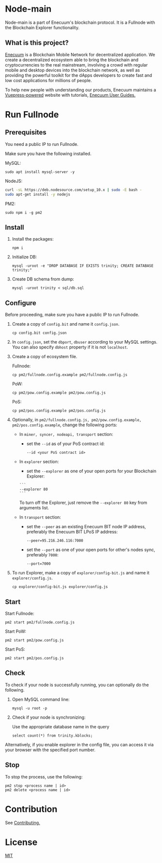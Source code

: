 # Node-main

Node-main is a part of Enecuum's blockchain protocol. It is a Fullnode with the Blockchain Explorer functionality. 

## What is this project?

[Enecuum](https://enecuum.com/) is a Blockchain Mobile Network for decentralized application. We create a decentralized ecosystem able to bring the blockchain and cryptocurrencies to the real mainstream, involving a crowd with regular mobile and desktop devices into the blockchain network, as well as providing the powerful toolkit for the dApps developers to create fast and low cost applications for millions of people.

To help new people with understanding our products, Enecuum maintains a [Vuepress-powered](https://vuepress.vuejs.org) website with tutorials, [Enecuum User Guides.](https://guides.enecuum.com/)

# Run Fullnode

## Prerequisites 

You need a public IP to run Fullnode.

Make sure you have the following installed.

MySQL:

```
sudo apt install mysql-server -y
```

NodeJS:

```sh
curl -sL https://deb.nodesource.com/setup_10.x | sudo -E bash -
sudo apt-get install -y nodejs
```

PM2:

```
sudo npm i -g pm2
```

## Install

1. Install the packages: 

   ```
   npm i
   ```

2. Initialize DB:

   ```
   mysql -uroot -e "DROP DATABASE IF EXISTS trinity; CREATE DATABASE trinity;"
   ```

3. Create DB schema from dump:

   ```
   mysql -uroot trinity < sql/db.sql
   ```

## Configure 

Before proceeding, make sure you have a public IP to run Fullnode.

1. Create a copy of `config.bit` and name it `config.json`. 

   ```
   cp config.bit config.json
   ```
   
2. In `config.json`, set the `dbport`, `dbuser` according to your MySQL settings. You can also specify `dbhost` property if it is not `localhost`.

3. Create a copy of ecosystem file. 

   Fullnode:
   ```
   cp pm2/fullnode.config.example pm2/fullnode.config.js
   ```
   PoW:
   ```
   cp pm2/pow.config.example pm2/pow.config.js
   ```
   PoS:
   ```
   cp pm2/pos.config.example pm2/pos.config.js
   ```
   
4. Optionally, in `pm2/fullnode.config.js, pm2/pow.config.example, pm2/pos.config.example`, change the following ports:

   - In `miner, syncer, nodeapi, transport` section:
      - set the `--id` as of your PoS contract id:
           
        ```
        --id <your PoS contract id>
        ```
    	   
   - In `explorer` section:
        - set the `--explorer` as one of your open ports for your Blockchain Explorer:
        
       	 ```
       	 --explorer 80
       	 ```
       	    	   
       To turn off the Explorer, just remove the `--explorer 80` key from arguments list.

   - In `transport` section:
     - set the `--peer` as an existing Enecuum BIT node IP address, preferably the Enecuum BIT LPoS IP address:

       ```
       --peer=95.216.246.116:7000
       ```
       
     - set the `--port` as one of your open ports for other's nodes sync, preferably `7000`:
	 
       ```
       --port=7000
       ```

5. To run Explorer, make a copy of `explorer/config-bit.js` and name it `explorer/config.js`. 
                         
    ```
    cp explorer/config-bit.js explorer/config.js
    ```


## Start

Start Fullnode:
```
pm2 start pm2/fullnode.config.js
```

Start PoW:
```
pm2 start pm2/pow.config.js
```

Start PoS:
```
pm2 start pm2/pos.config.js
```



## Check

To check if your node is successfully running, you can optionally do the following.

1. Open MySQL command line:

   ```
   mysql -u root -p
   ```

2. Check if your node is synchronizing:

   Use the appropriate database name in the query
   ```
   select count(*) from trinity.kblocks;
   ```

Alternatively, if you enable explorer in the config file, you can access it via your browser with the specified port number.

## Stop

To stop the process, use the following:
```
pm2 stop <process name | id>
pm2 delete <process name | id>
```

# Contribution

See [Contributing.](CONTRIBUTING.md)

# License

[MIT](LICENSE.md)
